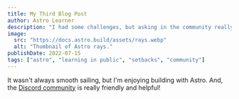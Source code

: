 ```yaml
---
title: My Third Blog Post
author: Astro Learner
description: "I had some challenges, but asking in the community really helped!"
image:
  src: "https://docs.astro.build/assets/rays.webp"
  alt: "Thumbnail of Astro rays."
publishDate: 2022-07-15
tags: ["astro", "learning in public", "setbacks", "community"]
---
```


It wasn't always smooth sailing, but I'm enjoying building with Astro. And, the [Discord community](https://astro.build/chat) is really friendly and helpful!
